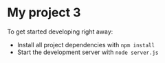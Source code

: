 # My project 3

To get started developing right away:

- Install all project dependencies with `npm install`
- Start the development server with `node server.js`
